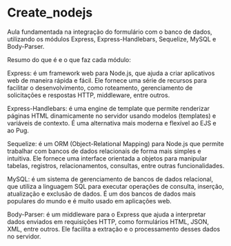 # Create_nodejs
Aula fundamentada na integração do formulário com o banco de dados, utilizando os módulos Express, Express-Handlebars, Sequelize, MySQL e Body-Parser.

Resumo do que é e o que faz cada módulo:

Express: é um framework web para Node.js, que ajuda a criar aplicativos web de maneira rápida e fácil. Ele fornece uma série de recursos para facilitar o desenvolvimento, como roteamento, gerenciamento de solicitações e respostas HTTP, middleware, entre outros.

Express-Handlebars: é uma engine de template que permite renderizar páginas HTML dinamicamente no servidor usando modelos (templates) e variáveis de contexto. É uma alternativa mais moderna e flexível ao EJS e ao Pug.

Sequelize: é um ORM (Object-Relational Mapping) para Node.js que permite trabalhar com bancos de dados relacionais de forma mais simples e intuitiva. Ele fornece uma interface orientada a objetos para manipular tabelas, registros, relacionamentos, consultas, entre outras funcionalidades.

MySQL: é um sistema de gerenciamento de bancos de dados relacional, que utiliza a linguagem SQL para executar operações de consulta, inserção, atualização e exclusão de dados. É um dos bancos de dados mais populares do mundo e é muito usado em aplicações web.

Body-Parser: é um middleware para o Express que ajuda a interpretar dados enviados em requisições HTTP, como formulários HTML, JSON, XML, entre outros. Ele facilita a extração e o processamento desses dados no servidor.
